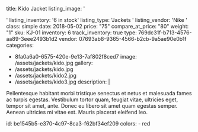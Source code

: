 title: Kido Jacket
listing_image: '<div class="statamify-thumb" style="background-image: url(/img/asset/bWFpbi9qYWNrZXRzL2tpZG8uanBn?w=50&h=50&fit=crop&s=f008548e0aaf08f0074312699ddc0c20)"></div>'
listing_inventory: '<span class="inventory-quantity">6</span> in stock'
listing_type: 'Jackets <a href="/cp/collections/entries/store_types/jackets" class="statamify-link"><span class="icon icon-forward"></span></a>'
listing_vendor: 'Nike <a href="/cp/collections/entries/store_vendors/nike" class="statamify-link"><span class="icon icon-forward"></span></a>'
class: simple
date: 2018-05-02
price: "75"
compare_at_price: "80"
weight: "1"
sku: KJ-01
inventory: 6
track_inventory: true
type: 769dc31f-b713-4576-aa89-3eee2493b1d2
vendor: 07693ab8-9365-4566-b2cb-9a5ae90e0b1f
categories:
  - 8fa0a6a0-6575-420e-9e13-7af802f8ced7
image: /assets/jackets/kido.jpg
gallery:
  - /assets/jackets/kido.jpg
  - /assets/jackets/kido2.jpg
  - /assets/jackets/kido3.jpg
description: |
  <p>Pellentesque habitant morbi tristique senectus et netus et malesuada fames ac turpis egestas. Vestibulum tortor quam, feugiat vitae, ultricies eget, tempor sit amet, ante. Donec eu libero sit amet quam egestas semper. Aenean ultricies mi vitae est. Mauris placerat eleifend leo.
  </p>
id: be1545b5-e370-4c97-8ca3-f62bf34ef209
colors:
  - red
